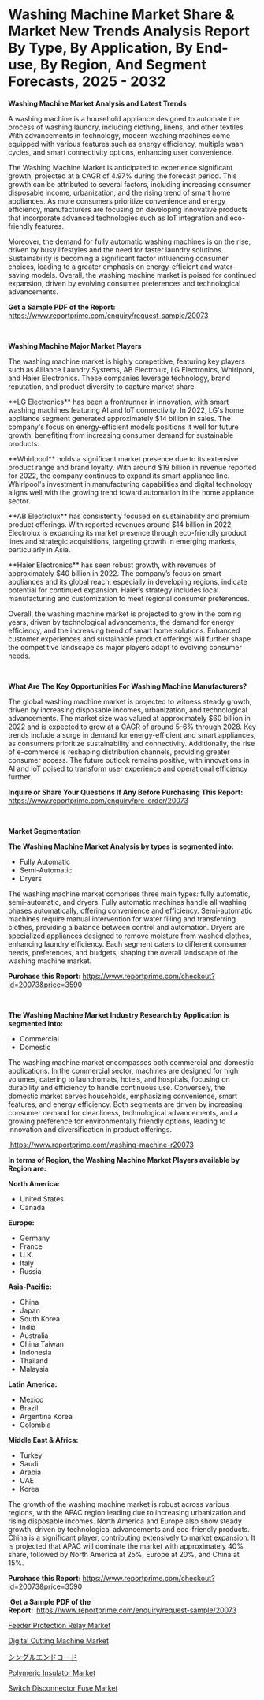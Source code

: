 <p><h1>Washing Machine Market Share & Market New Trends Analysis Report By Type, By Application, By End-use, By Region, And Segment Forecasts, 2025 - 2032</h1></p><p><strong>Washing Machine Market Analysis and Latest Trends</strong></p>
<p><p>A washing machine is a household appliance designed to automate the process of washing laundry, including clothing, linens, and other textiles. With advancements in technology, modern washing machines come equipped with various features such as energy efficiency, multiple wash cycles, and smart connectivity options, enhancing user convenience.</p><p>The Washing Machine Market is anticipated to experience significant growth, projected at a CAGR of 4.97% during the forecast period. This growth can be attributed to several factors, including increasing consumer disposable income, urbanization, and the rising trend of smart home appliances. As more consumers prioritize convenience and energy efficiency, manufacturers are focusing on developing innovative products that incorporate advanced technologies such as IoT integration and eco-friendly features.  </p><p>Moreover, the demand for fully automatic washing machines is on the rise, driven by busy lifestyles and the need for faster laundry solutions. Sustainability is becoming a significant factor influencing consumer choices, leading to a greater emphasis on energy-efficient and water-saving models. Overall, the washing machine market is poised for continued expansion, driven by evolving consumer preferences and technological advancements.</p></p>
<p><strong>Get a Sample PDF of the Report:&nbsp;</strong> <a href="https://www.reportprime.com/enquiry/request-sample/20073?utm_campaign=11&utm_medium=2&utm_source=Github&utm_content=ia&utm_term=17032025&utm_id=washing-machine">https://www.reportprime.com/enquiry/request-sample/20073</a></p>
<p>&nbsp;</p>
<p><strong>Washing Machine Major Market Players</strong></p>
<p><p>The washing machine market is highly competitive, featuring key players such as Alliance Laundry Systems, AB Electrolux, LG Electronics, Whirlpool, and Haier Electronics. These companies leverage technology, brand reputation, and product diversity to capture market share.</p><p>**LG Electronics** has been a frontrunner in innovation, with smart washing machines featuring AI and IoT connectivity. In 2022, LG's home appliance segment generated approximately $14 billion in sales. The company's focus on energy-efficient models positions it well for future growth, benefiting from increasing consumer demand for sustainable products.</p><p>**Whirlpool** holds a significant market presence due to its extensive product range and brand loyalty. With around $19 billion in revenue reported for 2022, the company continues to expand its smart appliance line. Whirlpool's investment in manufacturing capabilities and digital technology aligns well with the growing trend toward automation in the home appliance sector.</p><p>**AB Electrolux** has consistently focused on sustainability and premium product offerings. With reported revenues around $14 billion in 2022, Electrolux is expanding its market presence through eco-friendly product lines and strategic acquisitions, targeting growth in emerging markets, particularly in Asia.</p><p>**Haier Electronics** has seen robust growth, with revenues of approximately $40 billion in 2022. The company’s focus on smart appliances and its global reach, especially in developing regions, indicate potential for continued expansion. Haier’s strategy includes local manufacturing and customization to meet regional consumer preferences.</p><p>Overall, the washing machine market is projected to grow in the coming years, driven by technological advancements, the demand for energy efficiency, and the increasing trend of smart home solutions. Enhanced customer experiences and sustainable product offerings will further shape the competitive landscape as major players adapt to evolving consumer needs.</p></p>
<p>&nbsp;</p>
<p><strong>What Are The Key Opportunities For Washing Machine Manufacturers?</strong></p>
<p><p>The global washing machine market is projected to witness steady growth, driven by increasing disposable incomes, urbanization, and technological advancements. The market size was valued at approximately $60 billion in 2022 and is expected to grow at a CAGR of around 5-6% through 2028. Key trends include a surge in demand for energy-efficient and smart appliances, as consumers prioritize sustainability and connectivity. Additionally, the rise of e-commerce is reshaping distribution channels, providing greater consumer access. The future outlook remains positive, with innovations in AI and IoT poised to transform user experience and operational efficiency further.</p></p>
<p><strong>Inquire or Share Your Questions If Any Before Purchasing This Report:</strong> <a href="https://www.reportprime.com/enquiry/pre-order/20073?utm_campaign=11&utm_medium=2&utm_source=Github&utm_content=ia&utm_term=17032025&utm_id=washing-machine">https://www.reportprime.com/enquiry/pre-order/20073</a></p>
<p>&nbsp;</p>
<p><strong>Market Segmentation</strong></p>
<p><strong>The Washing Machine Market Analysis by types is segmented into:</strong></p>
<p><ul><li>Fully Automatic</li><li>Semi-Automatic</li><li>Dryers</li></ul></p>
<p><p>The washing machine market comprises three main types: fully automatic, semi-automatic, and dryers. Fully automatic machines handle all washing phases automatically, offering convenience and efficiency. Semi-automatic machines require manual intervention for water filling and transferring clothes, providing a balance between control and automation. Dryers are specialized appliances designed to remove moisture from washed clothes, enhancing laundry efficiency. Each segment caters to different consumer needs, preferences, and budgets, shaping the overall landscape of the washing machine market.</p></p>
<p><strong>Purchase this Report:&nbsp;</strong><a href="https://www.reportprime.com/checkout?id=20073&price=3590&utm_campaign=11&utm_medium=2&utm_source=Github&utm_content=ia&utm_term=17032025&utm_id=washing-machine">https://www.reportprime.com/checkout?id=20073&price=3590</a></p>
<p>&nbsp;</p>
<p><strong>The Washing Machine Market Industry Research by Application is segmented into:</strong></p>
<p><ul><li>Commercial</li><li>Domestic</li></ul></p>
<p><p>The washing machine market encompasses both commercial and domestic applications. In the commercial sector, machines are designed for high volumes, catering to laundromats, hotels, and hospitals, focusing on durability and efficiency to handle continuous use. Conversely, the domestic market serves households, emphasizing convenience, smart features, and energy efficiency. Both segments are driven by increasing consumer demand for cleanliness, technological advancements, and a growing preference for environmentally friendly options, leading to innovation and diversification in product offerings.</p></p>
<p><a href="https://www.reportprime.com/washing-machine-r20073?utm_campaign=11&utm_medium=2&utm_source=Github&utm_content=ia&utm_term=17032025&utm_id=washing-machine">&nbsp;https://www.reportprime.com/washing-machine-r20073</a></p>
<p><strong>In terms of Region, the Washing Machine Market Players available by Region are:</strong></p>
<p>
    <p> <strong> North America: </strong>
        <ul>
            <li>United States</li>
            <li>Canada</li>
        </ul>
        </p> 
    <p> <strong> Europe: </strong>
        <ul>
            <li>Germany</li>
            <li>France</li>
            <li>U.K.</li>
            <li>Italy</li>
            <li>Russia</li>
        </ul>
        </p> 
    <p> <strong> Asia-Pacific: </strong>
        <ul>
            <li>China</li>
            <li>Japan</li>
            <li>South Korea</li>
            <li>India</li>
            <li>Australia</li>
            <li>China Taiwan</li>
            <li>Indonesia</li>
            <li>Thailand</li>
            <li>Malaysia</li>
        </ul>
        </p> 
    <p> <strong> Latin America: </strong>
        <ul>
            <li>Mexico</li>
            <li>Brazil</li>
            <li>Argentina Korea</li>
            <li>Colombia</li>
        </ul>
        </p> 
    <p> <strong> Middle East & Africa: </strong>
        <ul>
            <li>Turkey</li>
            <li>Saudi</li>
            <li>Arabia</li>
            <li>UAE</li>
            <li>Korea</li>
        </ul>
    </p>
    </p>
<p><p>The growth of the washing machine market is robust across various regions, with the APAC region leading due to increasing urbanization and rising disposable incomes. North America and Europe also show steady growth, driven by technological advancements and eco-friendly products. China is a significant player, contributing extensively to market expansion. It is projected that APAC will dominate the market with approximately 40% share, followed by North America at 25%, Europe at 20%, and China at 15%.</p></p>
<p><strong>Purchase this Report: </strong><a href="https://www.reportprime.com/checkout?id=20073&price=3590&utm_campaign=11&utm_medium=2&utm_source=Github&utm_content=ia&utm_term=17032025&utm_id=washing-machine">https://www.reportprime.com/checkout?id=20073&price=3590</a></p>
<p>&nbsp;<strong>Get a Sample PDF of the Report:&nbsp;&nbsp;</strong><a href="https://www.reportprime.com/enquiry/request-sample/20073?utm_campaign=11&utm_medium=2&utm_source=Github&utm_content=ia&utm_term=17032025&utm_id=washing-machine">https://www.reportprime.com/enquiry/request-sample/20073</a></p>
<p><strong></strong></p>
<p><p><a href="https://www.linkedin.com/pulse/feeder-protection-relay-market-growth-segmentation-regional-lzzve?utm_campaign=11&utm_medium=2&utm_source=Github&utm_content=ia&utm_term=17032025&utm_id=washing-machine">Feeder Protection Relay Market</a></p><p><a href="https://www.linkedin.com/pulse/pioneering-growth-analyzing-global-digital-cutting-machine-2v4fe?utm_campaign=11&utm_medium=2&utm_source=Github&utm_content=ia&utm_term=17032025&utm_id=washing-machine">Digital Cutting Machine Market</a></p><p><a href="https://github.com/lababdou/Market-Research-Report-List-7/blob/main/243416046683.md?utm_campaign=11&utm_medium=2&utm_source=Github&utm_content=ia&utm_term=17032025&utm_id=washing-machine">シングルエンドコード</a></p><p><a href="https://www.linkedin.com/pulse/polymeric-insulator-market-report-in-depth-analysis-global-k1ece?utm_campaign=11&utm_medium=2&utm_source=Github&utm_content=ia&utm_term=17032025&utm_id=washing-machine">Polymeric Insulator Market</a></p><p><a href="https://www.linkedin.com/pulse/intense-competition-growth-expected-switch-disconnector-c7tpe?utm_campaign=11&utm_medium=2&utm_source=Github&utm_content=ia&utm_term=17032025&utm_id=washing-machine">Switch Disconnector Fuse Market</a></p></p>